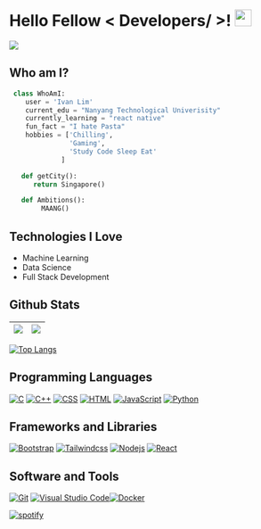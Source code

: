<h1> Hello Fellow < Developers/ >! <img src = "https://raw.githubusercontent.com/MartinHeinz/MartinHeinz/master/wave.gif" width = 30px> </h1>
<p align='center'>
</p>

<p>
  <a href="https://github.com/DenverCoder1/readme-typing-svg"><img src="https://readme-typing-svg.herokuapp.com?&font=IBM+Plex+Sans&color=abcdef&size=20&lines=Welcome+to+my+GitHub+Profile!;I'm+a+Full+Stack+Engineer.;I'm+a+Data+Scientist." /></a>
</p>

## Who am I?

```python
 class WhoAmI:
    user = 'Ivan Lim'
    current_edu = "Nanyang Technological Univerisity"
    currently_learning = "react native"
    fun_fact = "I hate Pasta"
    hobbies = ['Chilling',
               'Gaming',
               'Study Code Sleep Eat'
	         ]

   def getCity():
      return Singapore()

   def Ambitions():
		MAANG()

```

## Technologies I Love

- Machine Learning
- Data Science
- Full Stack Development

## Github Stats

| <img src="https://github-readme-stats.vercel.app/api?username=limivann&&show_icons=true&count_private=true&theme=github_dark"> | <img src="https://github-readme-streak-stats.herokuapp.com/?user=limivann&theme=blueberry_duo"/> |
| ------------------------------------------------------------------------------------------------------------------------------ | ------------------------------------------------------------------------------------------------ |

[![Top Langs](https://github-readme-stats.vercel.app/api/top-langs/?username=limivann&hide=css&layout=compact&theme=github_dark)](https://github.com/anuraghazra/github-readme-stats)

## Programming Languages

<p>
    <a href="#"><img alt="C" src="https://img.shields.io/badge/C%20-%232370ED.svg?logo=c&logoColor=white"></a>
    <a href="#"><img alt="C++" src="https://img.shields.io/badge/C++%20-%2300599C.svg?logo=c%2B%2B&logoColor=white"></a>
    <a href="#"><img alt="CSS" src="https://img.shields.io/badge/CSS%20-%231572B6.svg?logo=css3&logoColor=white"></a>
    <a href="#"><img alt="HTML" src="https://img.shields.io/badge/HTML%20-%23E34F26.svg?logo=html5&logoColor=white"></a>
    <a href="#"><img alt="JavaScript" src="https://img.shields.io/badge/JavaScript%20-%23F7DF1E.svg?logo=javascript&logoColor=black"></a>
    <a href="#"><img alt="Python" src="https://img.shields.io/badge/Python-%23000000.svg?logo=Python&logoColor=white"></a>
</p>

## Frameworks and Libraries

<p>
   <a href="#"><img alt="Bootstrap" src="https://img.shields.io/badge/Bootstrap-563D7C?logo=bootstrap&logoColor=white"></a>
   <a href="#"><img alt="Tailwindcss" src="https://img.shields.io/badge/tailwindcss-%2338B2AC.svg?logo=tailwindcss&logoColor=white"></a>
   <a href="#"><img alt="Nodejs" src="https://img.shields.io/badge/-Node.js-303030?style=flat-square&logo=Node.js"></a>
   <a href="#"><img alt="React" src="https://img.shields.io/badge/-React-000000?style=flat-square&logo=React"></a>
   <!-- React -->
   <!-- Node -->
</p>

## Software and Tools

<p>
  <a href="#"><img alt="Git" src="https://img.shields.io/badge/Git%20-%23F05033.svg?logo=git&logoColor=white"></a>
  <a href="#"><img alt="Visual Studio Code" src="https://img.shields.io/badge/Visual%20Studio%20Code-0078d7.svg?logo=visual-studio-code&logoColor=white"></a><a href="#"><img alt="Docker" src="https://img.shields.io/badge/-Docker-384D54?style=flat-square&logo=Docker"></a>
	
</p>

<a href="https://spotify-github-profile.vercel.app/api/view.svg?uid=21pqy5yzudkfwqwlgcjyeyv5a&redirect=true" target="blank">
  <img 
    src="https://spotify-github-profile.vercel.app/api/view?uid=21pqy5yzudkfwqwlgcjyeyv5a&cover_image=true&theme=default&bar_color=53b14f&bar_color_cover=true"
    alt="spotify" />
</a>
